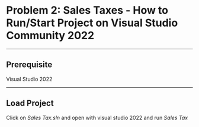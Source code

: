
# Problem 2: Sales Taxes - How to Run/Start Project on Visual Studio Community 2022
<hr/>

<h2> Prerequisite </h2>

<p>
	Visual Studio 2022
</p>
<hr/>
<h2> Load Project </h2>

<p>
	Click on <i> Sales Tax.sln </i> and open with visual studio 2022 and run <i> Sales Tax </i>
</p>
